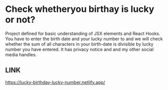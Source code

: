 # Check whetheryou birthay is lucky or not?

Project defined for basic understanding of JSX elements and React Hooks. You have to enter the birth date and your lucky number to and we will check whether the sum of all characters in your birth-date is  divisible by lucky number you have entered. It has privacy notice and and my other social media handles.

## LINK
https://lucky-birthday-lucky-number.netlify.app/
